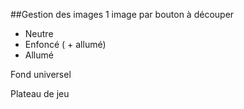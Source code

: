 ##Gestion des images
1 image par bouton à découper
- Neutre
- Enfoncé ( + allumé)
- Allumé

Fond universel

Plateau de jeu
